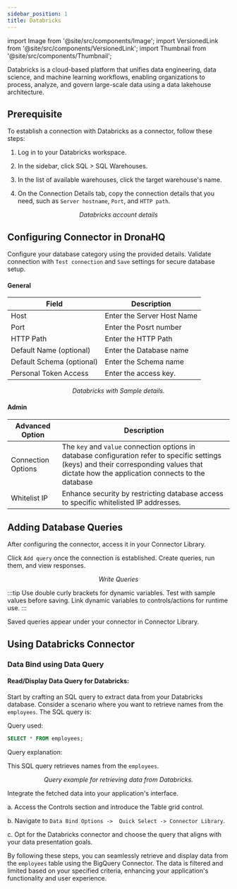 ```yaml
---
sidebar_position: 1
title: Databricks
---
```


import Image from '@site/src/components/Image'; import VersionedLink from '@site/src/components/VersionedLink'; import
Thumbnail from '@site/src/components/Thumbnail';

Databricks is a cloud-based platform that unifies data engineering, data science, and machine learning workflows, enabling organizations to process, analyze, and govern large-scale data using a data lakehouse architecture.

## Prerequisite

To establish a connection with Databricks as a connector, follow these steps:

1. Log in to your Databricks workspace.

2. In the sidebar, click SQL > SQL Warehouses.

3. In the list of available warehouses, click the target warehouse's name.

4. On the Connection Details tab, copy the connection details that you need, such as `Server hostname`, `Port`, and `HTTP path`.

<figure>
   <Thumbnail src="/img/reference/connectors/databricks/config.png" alt="Databricks account details Key" />
   <figcaption align = "center"><i>Databricks account details</i></figcaption>
</figure>

## Configuring Connector in DronaHQ

Configure your database category using the provided details. Validate connection with `Test connection` and `Save`
settings for secure database setup.

#### General

| Field           | Description                                                             |
| --------------- | ----------------------------------------------------------------------- |
|Host             | Enter the Server Host Name                                              |
| Port            | Enter the Posrt number                                                  |
| HTTP Path       | Enter the HTTP Path                                                     |
| Default Name (optional)    | Enter the Database name                                      |
| Default Schema (optional) | Enter the Schema name                                         |
| Personal Token Access     | Enter the access key.                                         |

<figure>
  <Thumbnail src="/img/reference/connectors/databricks/details.png" alt="Databricks with Sample details." />
  <figcaption align = "center"><i>Databricks with Sample details.</i></figcaption>
</figure>

#### Admin

| Advanced Option                                                                                    | Description                                                                                                                                                                                   |
| -------------------------------------------------------------------------------------------------- | --------------------------------------------------------------------------------------------------------------------------------------------------------------------------------------------- |
| Connection Options                                                                                 | The `key` and `value` connection options in database configuration refer to specific settings (keys) and their corresponding values that dictate how the application connects to the database |
| <VersionedLink to = "/datasource-concepts/whitelisting-dronahq-ip/"> Whitelist IP </VersionedLink> | Enhance security by restricting database access to specific whitelisted IP addresses.                                                                                                         |

## Adding Database Queries

After configuring the connector, access it in your Connector Library.

Click `Add query` once the connection is established. Create queries, run them, and view responses.

<figure>
  <Thumbnail src="/img/reference/connectors/databricks/query.png" alt="Write Queries" />
  <figcaption align = "center"><i>Write Queries</i></figcaption>
</figure>

:::tip 
Use double curly brackets for dynamic variables. Test with sample values before saving. Link dynamic variables to
controls/actions for runtime use. 
:::

Saved queries appear under your connector in Connector Library.

## Using Databricks Connector

### Data Bind using Data Query

#### Read/Display Data Query for Databricks:

Start by crafting an SQL query to extract data from your Databricks database. Consider a scenario where you want to
retrieve names from the `employees`. The SQL query is:

Query used:

```sql
SELECT * FROM employees;
```

Query explanation:

This SQL query retrieves names from the `employees`.

<figure>
  <Thumbnail src="/img/reference/connectors/databricks/retrieve-query.png" alt="Query example for retrieving data from Databricks." />
  <figcaption align = "center"><i>Query example for retrieving data from Databricks.</i></figcaption>
</figure>

Integrate the fetched data into your application's interface.

a. Access the Controls section and introduce the Table grid control.

b. Navigate to `Data Bind Options ->  Quick Select -> Connector Library`.

c. Opt for the Databricks connector and choose the query that aligns with your data presentation goals.

By following these steps, you can seamlessly retrieve and display data from the
`employees` table using the BigQuery Connector. The data is filtered and limited
based on your specified criteria, enhancing your application's functionality and user experience.
